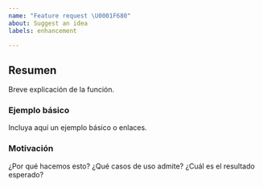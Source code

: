 ```yaml
---
name: "Feature request \U0001F680"
about: Suggest an idea
labels: enhancement

---
```


## Resumen
Breve explicación de la función.

### Ejemplo básico
Incluya aquí un ejemplo básico o enlaces.

### Motivación
¿Por qué hacemos esto? ¿Qué casos de uso admite? ¿Cuál es el resultado esperado?